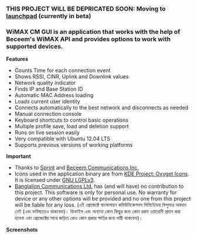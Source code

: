 ### THIS PROJECT WILL BE DEPRICATED SOON: Moving to <a href='https://launchpad.net/~mdminhazulhaque/+archive/beceem-cscm'>launchpad</a> (currently in beta) #

### WiMAX CM GUI is an application that works with the help of Beceem's WiMAX API and provides options to work with supported devices. #

**Features**

  * Counts Time for each connection event
  * Shows RSSI, CINR, Uplink and Downlink values
  * Network quality indicator
  * Finds IP and Base Station ID
  * Automatic MAC Address loading
  * Loads current user identity
  * Connects automatically to the best network and disconnects as needed
  * Manual connection console
  * Keyboard shortcuts to control basic operations
  * Multiple profile save, load and deletion support
  * Runs on live session easily
  * Very compatible with Ubuntu 12.04 LTS
  * Supports previous versions of working platforms

**Important**

  * Thanks to <a href='http://www.sprint.com/'>Sprint</a> and <a href='http://www.beceem.com/'>Beceem Communications Inc.</a>
  * Icons used in the application binary are from <a href='http://www.oxygen-icons.org/'>KDE Project: Oxyget Icons</a>. It is licensed under <a href='http://www.gnu.org/licenses/lgpl-3.0.txt'>GNU LGPLv3</a>.
  * <a href='http://www.banglalionwimax.com/'>Banglalion Communications Ltd.</a> has (and will have) no contribution to this project. This software is only for personal use. No warranty for device or any other options will be provided and no one from this project will be liable for any loss. (এই প্রোজেক্টে বাংলালায়ন কমিউনিকেশনস লিমিটেডের বিন্দুমাত্র অবদান নেই (এবং ভবিষ্যতেও থাকবেনা)। ডিভাইস এবং অন্যান্য কোন কিছুর জন্য কোন রকম ওয়ারেন্টি প্রদান করা হবেনা এবং প্রোজেক্টের সাথে জড়িত কেও কোন প্রকার ক্ষতির জন্য দায়ী থাকবেনা)।

**Screenshots**

<a href='http://imgur.com/XmxtS'><img src='http://i.imgur.com/XmxtS.png' alt='' title='Hosted by imgur.com' /></a>

<a href='http://imgur.com/Ni6Dd'><img src='http://i.imgur.com/Ni6Dd.png' alt='' title='Hosted by imgur.com' /></a>

<a href='http://imgur.com/3LGok'><img src='http://i.imgur.com/3LGok.png' alt='' title='Hosted by imgur.com' /></a>
